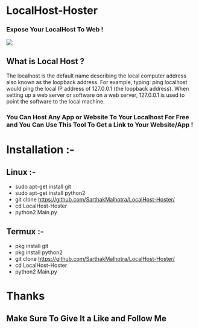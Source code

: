# LocalHost-Hoster
### Expose Your LocalHost To Web !
<img src="https://kinsta.com/wp-content/uploads/2017/11/what-is-localhost.png" >

## What is Local Host ?
The localhost is the default name describing the local computer address also known as the loopback address. For example, typing: ping localhost would ping the local IP address of 127.0.0.1 (the loopback address). When setting up a web server or software on a web server, 127.0.0.1 is used to point the software to the local machine.

### You Can Host Any App or Website To Your Localhost For Free and You Can Use This Tool To Get a Link to Your Website/App !

# Installation :-
## Linux :-
* sudo apt-get install git
* sudo apt-get install python2
* git clone https://github.com/SarthakMalhotra/LocalHost-Hoster/
* cd LocalHost-Hoster
* python2 Main.py

## Termux :-
* pkg install git
* pkg install python2
* git clone https://github.com/SarthakMalhotra/LocalHost-Hoster/
* cd LocalHost-Hoster
* python2 Main.py

# Thanks 
## Make Sure To Give It a Like and Follow Me
